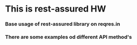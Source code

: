 # This is rest-assured HW

### Base usage of rest-assured library on reqres.in

### There are some examples od different API method's